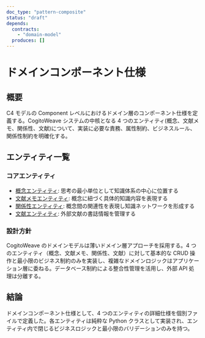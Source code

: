 ```yaml
---
doc_type: "pattern-composite"
status: "draft"
depends:
  contracts:
    - "domain-model"
  produces: []
---
```


# ドメインコンポーネント仕様

## 概要

C4 モデルの Component レベルにおけるドメイン層のコンポーネント仕様を定義する。CogitoWeave システムの中核となる 4 つのエンティティ(概念、文献メモ、関係性、文献)について、実装に必要な責務、属性制約、ビジネスルール、関係性制約を明確化する。

## エンティティ一覧

### コアエンティティ

- [概念エンティティ](concept.md): 思考の最小単位として知識体系の中心に位置する
- [文献メモエンティティ](literature-memo.md): 概念に紐づく具体的知識内容を表現する
- [関係性エンティティ](relationship.md): 概念間の関連性を表現し知識ネットワークを形成する
- [文献エンティティ](literature.md): 外部文献の書誌情報を管理する

### 設計方針

<!-- PREMISE_BEGIN: domain-model -->

CogitoWeave のドメインモデルは薄いドメイン層アプローチを採用する。4 つのエンティティ（概念、文献メモ、関係性、文献）に対して基本的な CRUD 操作と最小限のビジネス制約のみを実装し、複雑なドメインロジックはアプリケーション層に委ねる。データベース制約による整合性管理を活用し、外部 API 処理は分離する。

<!-- PREMISE_END: domain-model -->

## 結論

ドメインコンポーネント仕様として、4 つのエンティティの詳細仕様を個別ファイルで定義した。各エンティティは純粋な Python クラスとして実装され、エンティティ内で閉じるビジネスロジックと最小限のバリデーションのみを持つ。
